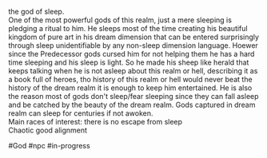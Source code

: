 the god of sleep.  
One of the most powerful gods of this realm, just a mere sleeping is pledging a ritual to him. He sleeps most of the time creating his beautiful kingdom of pure art in his dream dimension that can be entered surprisingly through sleep unidentifiable by any non-sleep dimension language. Hoewer since the Predecessor gods cursed him for not helping them he has a hard time sleeping and his sleep is light. So he made his sheep like herald that keeps talking when he is not asleep about this realm or hell, describing it as a book full of heroes, tho history of this realm or hell would never beat the history of the dream realm it is enough to keep him entertained. He is also the reason most of gods don't sleep/fear sleeping since they can fall asleep and be catched by the beauty of the dream realm. Gods captured in dream realm can sleep for centuries if not awoken.  
Main races of interest: there is no escape from sleep  
Chaotic good alignment

#God #npc #in-progress 